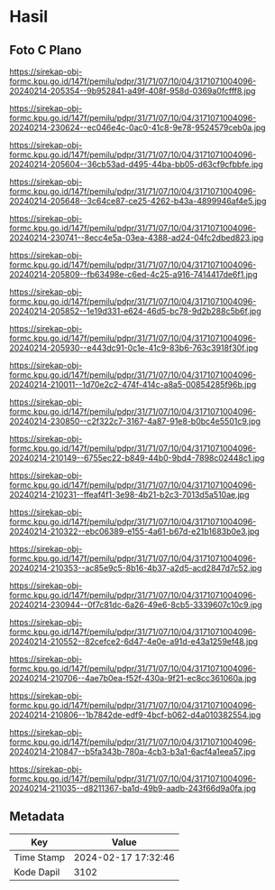 # Hasil

## Foto C Plano

https://sirekap-obj-formc.kpu.go.id/147f/pemilu/pdpr/31/71/07/10/04/3171071004096-20240214-205354--9b952841-a49f-408f-958d-0369a0fcfff8.jpg

https://sirekap-obj-formc.kpu.go.id/147f/pemilu/pdpr/31/71/07/10/04/3171071004096-20240214-230624--ec046e4c-0ac0-41c8-9e78-9524579ceb0a.jpg

https://sirekap-obj-formc.kpu.go.id/147f/pemilu/pdpr/31/71/07/10/04/3171071004096-20240214-205604--36cb53ad-d495-44ba-bb05-d63cf9cfbbfe.jpg

https://sirekap-obj-formc.kpu.go.id/147f/pemilu/pdpr/31/71/07/10/04/3171071004096-20240214-205648--3c64ce87-ce25-4262-b43a-4899946af4e5.jpg

https://sirekap-obj-formc.kpu.go.id/147f/pemilu/pdpr/31/71/07/10/04/3171071004096-20240214-230741--8ecc4e5a-03ea-4388-ad24-04fc2dbed823.jpg

https://sirekap-obj-formc.kpu.go.id/147f/pemilu/pdpr/31/71/07/10/04/3171071004096-20240214-205809--fb63498e-c6ed-4c25-a916-7414417de6f1.jpg

https://sirekap-obj-formc.kpu.go.id/147f/pemilu/pdpr/31/71/07/10/04/3171071004096-20240214-205852--1e19d331-e624-46d5-bc78-9d2b288c5b6f.jpg

https://sirekap-obj-formc.kpu.go.id/147f/pemilu/pdpr/31/71/07/10/04/3171071004096-20240214-205930--e443dc91-0c1e-41c9-83b6-763c3918f30f.jpg

https://sirekap-obj-formc.kpu.go.id/147f/pemilu/pdpr/31/71/07/10/04/3171071004096-20240214-210011--1d70e2c2-474f-414c-a8a5-00854285f96b.jpg

https://sirekap-obj-formc.kpu.go.id/147f/pemilu/pdpr/31/71/07/10/04/3171071004096-20240214-230850--c2f322c7-3167-4a87-91e8-b0bc4e5501c9.jpg

https://sirekap-obj-formc.kpu.go.id/147f/pemilu/pdpr/31/71/07/10/04/3171071004096-20240214-210149--6755ec22-b849-44b0-9bd4-7898c02448c1.jpg

https://sirekap-obj-formc.kpu.go.id/147f/pemilu/pdpr/31/71/07/10/04/3171071004096-20240214-210231--ffeaf4f1-3e98-4b21-b2c3-7013d5a510ae.jpg

https://sirekap-obj-formc.kpu.go.id/147f/pemilu/pdpr/31/71/07/10/04/3171071004096-20240214-210322--ebc06389-e155-4a61-b67d-e21b1683b0e3.jpg

https://sirekap-obj-formc.kpu.go.id/147f/pemilu/pdpr/31/71/07/10/04/3171071004096-20240214-210353--ac85e9c5-8b16-4b37-a2d5-acd2847d7c52.jpg

https://sirekap-obj-formc.kpu.go.id/147f/pemilu/pdpr/31/71/07/10/04/3171071004096-20240214-230944--0f7c81dc-6a26-49e6-8cb5-3339607c10c9.jpg

https://sirekap-obj-formc.kpu.go.id/147f/pemilu/pdpr/31/71/07/10/04/3171071004096-20240214-210552--82cefce2-6d47-4e0e-a91d-e43a1259ef48.jpg

https://sirekap-obj-formc.kpu.go.id/147f/pemilu/pdpr/31/71/07/10/04/3171071004096-20240214-210706--4ae7b0ea-f52f-430a-9f21-ec8cc361060a.jpg

https://sirekap-obj-formc.kpu.go.id/147f/pemilu/pdpr/31/71/07/10/04/3171071004096-20240214-210806--1b7842de-edf9-4bcf-b062-d4a010382554.jpg

https://sirekap-obj-formc.kpu.go.id/147f/pemilu/pdpr/31/71/07/10/04/3171071004096-20240214-210847--b5fa343b-780a-4cb3-b3a1-6acf4a1eea57.jpg

https://sirekap-obj-formc.kpu.go.id/147f/pemilu/pdpr/31/71/07/10/04/3171071004096-20240214-211035--d8211367-ba1d-49b9-aadb-243f66d9a0fa.jpg


## Metadata

| Key        | Value               |
| ---------- | ------------------- |
| Time Stamp | 2024-02-17 17:32:46 |
| Kode Dapil | 3102                |



